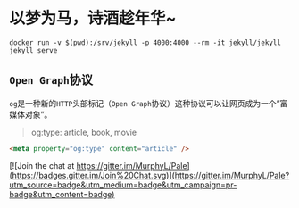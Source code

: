 # 以梦为马，诗酒趁年华~

```shell
docker run -v $(pwd):/srv/jekyll -p 4000:4000 --rm -it jekyll/jekyll jekyll serve
```

## `Open Graph`协议

`og`是一种新的`HTTP`头部标记（`Open Graph`协议）这种协议可以让网页成为一个“富媒体对象”。

> og:type: article, book, movie

```html
<meta property="og:type" content="article" />
```

[![Join the chat at https://gitter.im/MurphyL/Pale](https://badges.gitter.im/Join%20Chat.svg)](https://gitter.im/MurphyL/Pale?utm_source=badge&utm_medium=badge&utm_campaign=pr-badge&utm_content=badge)
